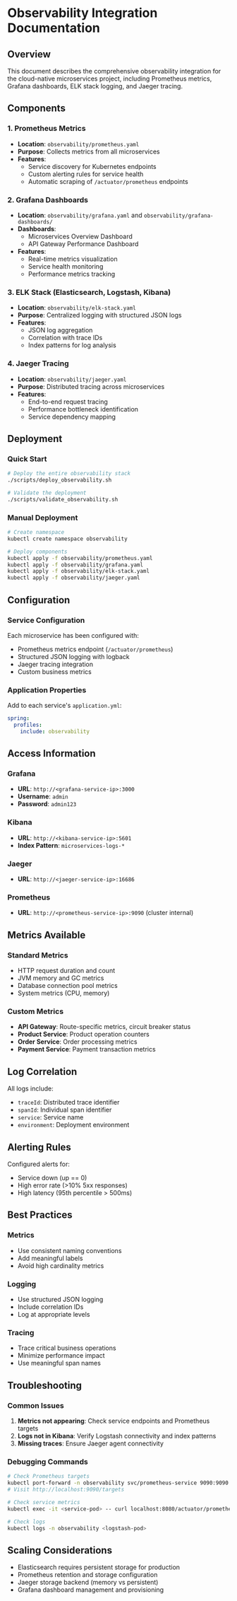# Observability Integration Documentation

## Overview
This document describes the comprehensive observability integration for the cloud-native microservices project, including Prometheus metrics, Grafana dashboards, ELK stack logging, and Jaeger tracing.

## Components

### 1. Prometheus Metrics
- **Location**: `observability/prometheus.yaml`
- **Purpose**: Collects metrics from all microservices
- **Features**:
  - Service discovery for Kubernetes endpoints
  - Custom alerting rules for service health
  - Automatic scraping of `/actuator/prometheus` endpoints

### 2. Grafana Dashboards
- **Location**: `observability/grafana.yaml` and `observability/grafana-dashboards/`
- **Dashboards**:
  - Microservices Overview Dashboard
  - API Gateway Performance Dashboard
- **Features**:
  - Real-time metrics visualization
  - Service health monitoring
  - Performance metrics tracking

### 3. ELK Stack (Elasticsearch, Logstash, Kibana)
- **Location**: `observability/elk-stack.yaml`
- **Purpose**: Centralized logging with structured JSON logs
- **Features**:
  - JSON log aggregation
  - Correlation with trace IDs
  - Index patterns for log analysis

### 4. Jaeger Tracing
- **Location**: `observability/jaeger.yaml`
- **Purpose**: Distributed tracing across microservices
- **Features**:
  - End-to-end request tracing
  - Performance bottleneck identification
  - Service dependency mapping

## Deployment

### Quick Start
```bash
# Deploy the entire observability stack
./scripts/deploy_observability.sh

# Validate the deployment
./scripts/validate_observability.sh
```

### Manual Deployment
```bash
# Create namespace
kubectl create namespace observability

# Deploy components
kubectl apply -f observability/prometheus.yaml
kubectl apply -f observability/grafana.yaml
kubectl apply -f observability/elk-stack.yaml
kubectl apply -f observability/jaeger.yaml
```

## Configuration

### Service Configuration
Each microservice has been configured with:
- Prometheus metrics endpoint (`/actuator/prometheus`)
- Structured JSON logging with logback
- Jaeger tracing integration
- Custom business metrics

### Application Properties
Add to each service's `application.yml`:
```yaml
spring:
  profiles:
    include: observability
```

## Access Information

### Grafana
- **URL**: `http://<grafana-service-ip>:3000`
- **Username**: `admin`
- **Password**: `admin123`

### Kibana
- **URL**: `http://<kibana-service-ip>:5601`
- **Index Pattern**: `microservices-logs-*`

### Jaeger
- **URL**: `http://<jaeger-service-ip>:16686`

### Prometheus
- **URL**: `http://<prometheus-service-ip>:9090` (cluster internal)

## Metrics Available

### Standard Metrics
- HTTP request duration and count
- JVM memory and GC metrics
- Database connection pool metrics
- System metrics (CPU, memory)

### Custom Metrics
- **API Gateway**: Route-specific metrics, circuit breaker status
- **Product Service**: Product operation counters
- **Order Service**: Order processing metrics
- **Payment Service**: Payment transaction metrics

## Log Correlation
All logs include:
- `traceId`: Distributed trace identifier
- `spanId`: Individual span identifier
- `service`: Service name
- `environment`: Deployment environment

## Alerting Rules
Configured alerts for:
- Service down (up == 0)
- High error rate (>10% 5xx responses)
- High latency (95th percentile > 500ms)

## Best Practices

### Metrics
- Use consistent naming conventions
- Add meaningful labels
- Avoid high cardinality metrics

### Logging
- Use structured JSON logging
- Include correlation IDs
- Log at appropriate levels

### Tracing
- Trace critical business operations
- Minimize performance impact
- Use meaningful span names

## Troubleshooting

### Common Issues
1. **Metrics not appearing**: Check service endpoints and Prometheus targets
2. **Logs not in Kibana**: Verify Logstash connectivity and index patterns
3. **Missing traces**: Ensure Jaeger agent connectivity

### Debugging Commands
```bash
# Check Prometheus targets
kubectl port-forward -n observability svc/prometheus-service 9090:9090
# Visit http://localhost:9090/targets

# Check service metrics
kubectl exec -it <service-pod> -- curl localhost:8080/actuator/prometheus

# Check logs
kubectl logs -n observability <logstash-pod>
```

## Scaling Considerations
- Elasticsearch requires persistent storage for production
- Prometheus retention and storage configuration
- Jaeger storage backend (memory vs persistent)
- Grafana dashboard management and provisioning
